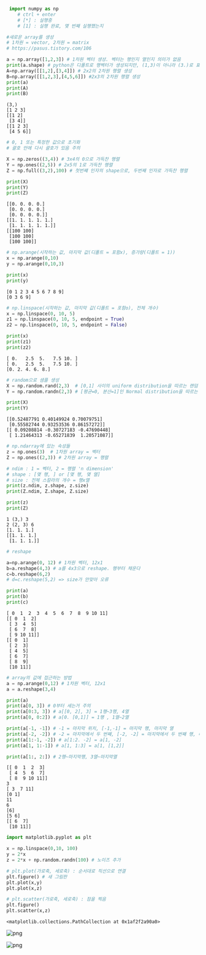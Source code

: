 ```python
 import numpy as np
    # ctrl + enter
    # [*] : 실행중
    # [1] : 실행 완료, 몇 번째 실행했는지
```


```python
#새로운 array를 생성
# 1차원 = vector, 2차원 = matrix
# https://pasus.tistory.com/106

a = np.array([1,2,3]) # 1차원 벡터 생성. 벡터는 행인지 열인지 의미가 없음
print(a.shape) # python은 디폴트로 행벡터가 생성되지만, (1,3)이 아니라 (3.)로 표시
A=np.array([[1,2],[3,4]]) # 2x2의 2차원 행렬 생성
B=np.array([[1,2,3],[4,5,6]]) #2x3의 2차원 행렬 생성
print(a)
print(A)
print(B)
```

    (3,)
    [1 2 3]
    [[1 2]
     [3 4]]
    [[1 2 3]
     [4 5 6]]
    


```python
# 0, 1 또는 특정한 값으로 초기화
# 괄호 안에 다시 괄호가 있음 주의

X = np.zeros((3,4)) # 3x4의 0으로 가득찬 행렬
Y = np.ones((2,5)) # 2x5의 1로 가득찬 행렬
Z = np.full((3,2),100) # 첫번쨰 인자의 shape으로, 두번째 인자로 가득찬 행렬

print(X)
print(Y)
print(Z)
```

    [[0. 0. 0. 0.]
     [0. 0. 0. 0.]
     [0. 0. 0. 0.]]
    [[1. 1. 1. 1. 1.]
     [1. 1. 1. 1. 1.]]
    [[100 100]
     [100 100]
     [100 100]]
    


```python
# np.arange(시작하는 값, 마지막 값(디폴트 = 포함x), 증가량(디폴트 = 1))
x = np.arange(0,10)
y = np.arange(0,10,3)

print(x)
print(y)
```

    [0 1 2 3 4 5 6 7 8 9]
    [0 3 6 9]
    


```python
# np.linspace(시작하는 값, 마지막 값(디폴트 = 포함o), 전체 개수)
x = np.linspace(0, 10, 5)
z1 = np.linspace(0, 10, 5, endpoint = True)
z2 = np.linspace(0, 10, 5, endpoint = False)

print(x)
print(z1)
print(z2)
```

    [ 0.   2.5  5.   7.5 10. ]
    [ 0.   2.5  5.   7.5 10. ]
    [0. 2. 4. 6. 8.]
    


```python
# random으로 샘플 생성
X = np.random.rand(2,3)  # [0,1] 사이의 uniform distribution을 따르는 랜덤 샘플 생성 (확률이 모두 동일)
Y = np.random.randn(2,3) # [평균=0, 분산=1]인 Normal distribution을 따르는 랜덤 샘플 생성

print(X)
print(Y)
```

    [[0.52487791 0.40149924 0.70079751]
     [0.55582744 0.93253536 0.86157272]]
    [[ 0.09208814 -0.30727183 -0.47690448]
     [ 1.21464313 -0.65271839  1.20571087]]
    


```python
# np.ndarray에 있는 속성들
z = np.ones(3)  # 1차원 array = 벡터
Z = np.ones((2,3)) # 2차원 array = 행렬

# ndim : 1 = 벡터, 2 = 행렬 'n dimension'
# shape : [몇 행, ] or [몇 행, 몇 열]
# size : 전체 스칼라의 개수 = 행x열
print(z.ndim, z.shape, z.size)
print(Z.ndim, Z.shape, Z.size)

print(z)
print(Z)
```

    1 (3,) 3
    2 (2, 3) 6
    [1. 1. 1.]
    [[1. 1. 1.]
     [1. 1. 1.]]
    


```python
# reshape 

a=np.arange(0, 12) # 1차원 벡터, 12x1
b=a.reshape(4,3) # a를 4x3으로 reshape. 행부터 채운다
c=b.reshape(6,2)
# d=c.reshape(5,2) => size가 안맞아 오류

print(a)
print(b)
print(c)
```

    [ 0  1  2  3  4  5  6  7  8  9 10 11]
    [[ 0  1  2]
     [ 3  4  5]
     [ 6  7  8]
     [ 9 10 11]]
    [[ 0  1]
     [ 2  3]
     [ 4  5]
     [ 6  7]
     [ 8  9]
     [10 11]]
    


```python
# array의 값에 접근하는 방법
a = np.arange(0,12) # 1차원 벡터, 12x1
a = a.reshape(3,4)

print(a)
print(a[0, 3]) # 0부터 세는거 주의
print(a[0:3, 3]) # a[[0, 2], 3] = 1행~3행, 4열
print(a[0, 0:2]) # a[0. [0,1]] = 1행 , 1열~2열

print(a[-1, -1]) # -1 = 마지막 위치, [-1,-1] = 마지막 행, 마지막 열
print(a[-2, -2]) # -2 = 마지막에서 두 번째, [-2, -2] = 마지막에서 두 번째 행, 마지막에서 두 번째 열
print(a[1:-1, -2]) # a[1:2. -2] = a[1, -2]
print(a[1, 1:-1]) # a[1, 1:3] = a[1, [1,2]]

print(a[1:, 2:]) # 2행~마지막행, 3열~마지막열
```

    [[ 0  1  2  3]
     [ 4  5  6  7]
     [ 8  9 10 11]]
    3
    [ 3  7 11]
    [0 1]
    11
    6
    [6]
    [5 6]
    [[ 6  7]
     [10 11]]
    


```python
import matplotlib.pyplot as plt

x = np.linspace(0,10, 100)
y = 2*x
z = 2*x + np.random.randn(100) # 노이즈 추가

# plt.plot(가로축, 세로축) : 순서대로 직선으로 연결
plt.figure() # 새 그림판
plt.plot(x,y) 
plt.plot(x,z) 

# plt.scatter(가로축, 세로축) : 점을 찍음
plt.figure()
plt.scatter(x,z)
```




    <matplotlib.collections.PathCollection at 0x1af2f2a90a0>




    
![png](00_numpy_basic/images/00_numpy_basic_9_1.png)
    



    
![png](00_numpy_basic/images/00_numpy_basic_9_2.png)
    

